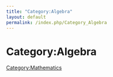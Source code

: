 ```yaml
---
title: "Category:Algebra"
layout: default
permalink: /index.php/Category_Algebra
---
```


# Category:Algebra

[Category:Mathematics](Category_Mathematics)